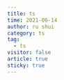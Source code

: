 ```yaml
---
title: ts
time: 2021-06-14
author: ru shui
category: ts
tag:
  - ts
visitor: false
article: true
sticky: true
---
```


